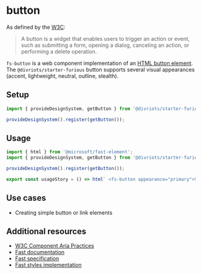 # button

As defined by the [W3C](https://w3c.github.io/aria-practices/#button):

> A button is a widget that enables users to trigger an action or event, such as submitting a form, opening a dialog, canceling an action, or performing a delete operation.

`fs-button` is a web component implementation of an [HTML button element](https://developer.mozilla.org/en-US/docs/Web/HTML/Element/button). The `@divriots/starter-furious` button supports several visual appearances (accent, lightweight, neutral, outline, stealth).

## Setup

```ts
import { provideDesignSystem, getButton } from '@divriots/starter-furious';

provideDesignSystem().register(getButton());
```

## Usage

```js preview-story
import { html } from '@microsoft/fast-element';
import { provideDesignSystem, getButton } from '@divriots/starter-furious';

provideDesignSystem().register(getButton());

export const usageStory = () => html` <fs-button appearance="primary">Submit</fs-button> `;
```

## Use cases

- Creating simple button or link elements

## Additional resources

- [W3C Component Aria Practices](https://w3c.github.io/aria-practices/#button)
- [Fast documentation](https://github.com/microsoft/fast/blob/master/packages/web-components/fast-foundation/src/button/README.md)
- [Fast specification](https://github.com/microsoft/fast/blob/master/packages/web-components/fast-foundation/src/button/button.spec.md)
- [Fast styles implementation](https://github.com/microsoft/fast/blob/master/packages/web-components/fast-components/src/button/button.styles.ts)
